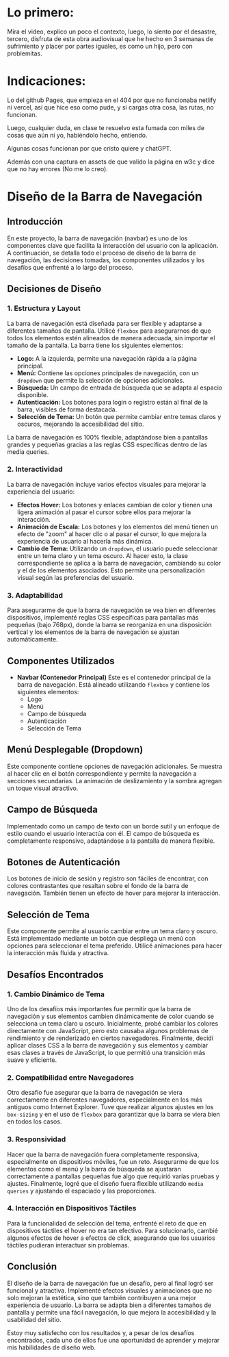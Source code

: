 # Lo primero:

Mira el video, explico un poco el contexto, luego, lo siento por el desastre, tercero, disfruta de esta obra audiovisual que he hecho en 3 semanas de sufrimiento y placer por partes iguales, es como un hijo, pero con problemitas.

# Indicaciones:

Lo del github Pages, que empieza en el 404 por que no funcionaba netlify ni vercel, así que hice eso como pude, y si cargas otra cosa, las rutas, no funcionan.

Luego, cualquier duda, en clase te resuelvo esta fumada con miles de cosas que aún ni yo, habiéndolo hecho, entiendo.

Algunas cosas funcionan por que cristo quiere y chatGPT.

Además con una captura en assets de que valido la página en w3c y dice que no hay errores (No me lo creo).

# Diseño de la Barra de Navegación

## Introducción
En este proyecto, la barra de navegación (navbar) es uno de los componentes clave que facilita la interacción del usuario con la aplicación. A continuación, se detalla todo el proceso de diseño de la barra de navegación, las decisiones tomadas, los componentes utilizados y los desafíos que enfrenté a lo largo del proceso.

## Decisiones de Diseño

### 1. **Estructura y Layout**
La barra de navegación está diseñada para ser flexible y adaptarse a diferentes tamaños de pantalla. Utilicé `flexbox` para asegurarnos de que todos los elementos estén alineados de manera adecuada, sin importar el tamaño de la pantalla. La barra tiene los siguientes elementos:

- **Logo:** A la izquierda, permite una navegación rápida a la página principal.
- **Menú:** Contiene las opciones principales de navegación, con un `dropdown` que permite la selección de opciones adicionales.
- **Búsqueda:** Un campo de entrada de búsqueda que se adapta al espacio disponible.
- **Autenticación:** Los botones para login o registro están al final de la barra, visibles de forma destacada.
- **Selección de Tema:** Un botón que permite cambiar entre temas claros y oscuros, mejorando la accesibilidad del sitio.

La barra de navegación es 100% flexible, adaptándose bien a pantallas grandes y pequeñas gracias a las reglas CSS específicas dentro de las media queries.

### 2. **Interactividad**
La barra de navegación incluye varios efectos visuales para mejorar la experiencia del usuario:

- **Efectos Hover:** Los botones y enlaces cambian de color y tienen una ligera animación al pasar el cursor sobre ellos para mejorar la interacción.
- **Animación de Escala:** Los botones y los elementos del menú tienen un efecto de "zoom" al hacer clic o al pasar el cursor, lo que mejora la experiencia de usuario al hacerla más dinámica.
- **Cambio de Tema:** Utilizando un `dropdown`, el usuario puede seleccionar entre un tema claro y un tema oscuro. Al hacer esto, la clase correspondiente se aplica a la barra de navegación, cambiando su color y el de los elementos asociados. Esto permite una personalización visual según las preferencias del usuario.

### 3. **Adaptabilidad**
Para asegurarme de que la barra de navegación se vea bien en diferentes dispositivos, implementé reglas CSS específicas para pantallas más pequeñas (bajo 768px), donde la barra se reorganiza en una disposición vertical y los elementos de la barra de navegación se ajustan automáticamente.

## Componentes Utilizados

- **Navbar (Contenedor Principal)** Este es el contenedor principal de la barra de navegación. Está alineado utilizando `flexbox` y contiene los siguientes elementos:
  - Logo
  - Menú
  - Campo de búsqueda
  - Autenticación
  - Selección de Tema

## Menú Desplegable (Dropdown)
Este componente contiene opciones de navegación adicionales. Se muestra al hacer clic en el botón correspondiente y permite la navegación a secciones secundarias. La animación de deslizamiento y la sombra agregan un toque visual atractivo.

## Campo de Búsqueda
Implementado como un campo de texto con un borde sutil y un enfoque de estilo cuando el usuario interactúa con él. El campo de búsqueda es completamente responsivo, adaptándose a la pantalla de manera flexible.

## Botones de Autenticación
Los botones de inicio de sesión y registro son fáciles de encontrar, con colores contrastantes que resaltan sobre el fondo de la barra de navegación. También tienen un efecto de hover para mejorar la interacción.

## Selección de Tema
Este componente permite al usuario cambiar entre un tema claro y oscuro. Está implementado mediante un botón que despliega un menú con opciones para seleccionar el tema preferido. Utilicé animaciones para hacer la interacción más fluida y atractiva.

## Desafíos Encontrados

### 1. Cambio Dinámico de Tema
Uno de los desafíos más importantes fue permitir que la barra de navegación y sus elementos cambien dinámicamente de color cuando se selecciona un tema claro u oscuro. Inicialmente, probé cambiar los colores directamente con JavaScript, pero esto causaba algunos problemas de rendimiento y de renderizado en ciertos navegadores. Finalmente, decidí aplicar clases CSS a la barra de navegación y sus elementos y cambiar esas clases a través de JavaScript, lo que permitió una transición más suave y eficiente.

### 2. Compatibilidad entre Navegadores
Otro desafío fue asegurar que la barra de navegación se viera correctamente en diferentes navegadores, especialmente en los más antiguos como Internet Explorer. Tuve que realizar algunos ajustes en los `box-sizing` y en el uso de `flexbox` para garantizar que la barra se viera bien en todos los casos.

### 3. Responsividad
Hacer que la barra de navegación fuera completamente responsiva, especialmente en dispositivos móviles, fue un reto. Asegurarme de que los elementos como el menú y la barra de búsqueda se ajustaran correctamente a pantallas pequeñas fue algo que requirió varias pruebas y ajustes. Finalmente, logré que el diseño fuera flexible utilizando `media queries` y ajustando el espaciado y las proporciones.

### 4. Interacción en Dispositivos Táctiles
Para la funcionalidad de selección del tema, enfrenté el reto de que en dispositivos táctiles el hover no era tan efectivo. Para solucionarlo, cambié algunos efectos de hover a efectos de click, asegurando que los usuarios táctiles pudieran interactuar sin problemas.

## Conclusión
El diseño de la barra de navegación fue un desafío, pero al final logró ser funcional y atractiva. Implementé efectos visuales y animaciones que no solo mejoran la estética, sino que también contribuyen a una mejor experiencia de usuario. La barra se adapta bien a diferentes tamaños de pantalla y permite una fácil navegación, lo que mejora la accesibilidad y la usabilidad del sitio.

Estoy muy satisfecho con los resultados y, a pesar de los desafíos encontrados, cada uno de ellos fue una oportunidad de aprender y mejorar mis habilidades de diseño web.
